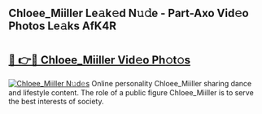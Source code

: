 ## Chloee_Miiller Le𝚊k𝚎d N𝚞𝚍e - Part-Axo Vid𝚎o Photos Le𝚊ks AfK4R

# <h2><a href="http://fbfc0ey.evod.top/?m=Chloee_Miiller">🔗 👉🔴 Chloee_Miiller Vid𝚎o Ph𝚘t𝚘s</a></h2>

[![Chloee_Miiller N𝚞d𝚎s](https://i.imgur.com/8V9OHl7.gif)](http://fbfc0ey.evod.top/?m=Chloee_Miiller)
Online personality Chloee_Miiller sharing dance and lifestyle content. The role of a public figure Chloee_Miiller is to serve the best interests of society. 
